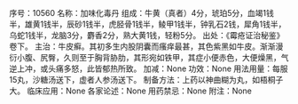 序号：10560
名称：加味化毒丹
组成：牛黄（真者）4分，琥珀5分，血竭1钱半，雄黄1钱半，辰砂1钱半，虎胫骨1钱半，鲮甲1钱半，钟乳石2钱，犀角1钱半，乌蛇1钱半，龙脑3分，麝香2分，熟大黄1钱，轻粉5分。
出处：《霉疮证治秘鉴》卷下。
主治：牛皮癣。其初多生内股阴囊而瘙痒最甚，其色紫黑如牛皮。渐渐漫衍小腹、尻臀，久则至于胸背胁肋，其形宛如铁甲，其症小便赤色，大便燥黑，气逆上冲，或头痛多怒，此皆郁热所致。
加减：None
功效：None
用法用量：每服15丸，沙糖汤送下，虚者人参汤送下。
制备方法：上药以神曲糊为丸，如梧桐子大。
临床应用：None
各家论述：None
用药禁忌：None
附注：None
